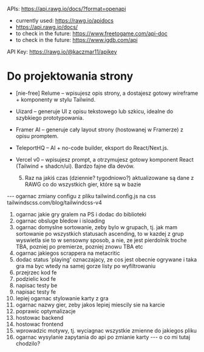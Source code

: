 APIs:
https://api.rawg.io/docs/?format=openapi

- currently used: https://rawg.io/apidocs
- https://api.rawg.io/docs/
- to check in the future: https://www.freetogame.com/api-doc
- to check in the future: https://www.igdb.com/api

API Key:
https://rawg.io/@kaczmar11/apikey

# Do projektowania strony

- [nie-free] Relume – wpisujesz opis strony, a dostajesz gotowy wireframe + komponenty w stylu Tailwind.

- Uizard – generuje UI z opisu tekstowego lub szkicu, idealne do szybkiego prototypowania.
- Framer AI – generuje cały layout strony (hostowanej w Framerze) z opisu promptem.
- TeleportHQ – AI + no-code builder, eksport do React/Next.js.
- Vercel v0 – wpisujesz prompt, a otrzymujesz gotowy komponent React (Tailwind + shadcn/ui). Bardzo fajne dla devów.

  5. Raz na jakiś czas (dziennie? tygodniowo?) aktualizowane są dane z RAWG co do wszystkich gier, które są w bazie

--- ogarnac zmiany configu z pliku tailwind.config.js na css
tailwindscss.com/blog/tailwindcss-v4

1. ogarnac jakie gry gralem na PS i dodac do biblioteki
2. ogarnac obsluge bledow i isloading
3. ogarnac domyslne sortowanie, zeby bylo w grupach, tj. jak mam sortowanie po wszystkich statusach ascending, to w kazdej z grup wyswietla sie to w sensowny sposob, a nie, ze jest pierdolnik troche TBA, pozniej po premierze, pozniej znowu TBA etc
4. ogarnac jakiegos scrappera na metacritic
5. dodac status 'playing' oznaczajacy, ze cos jest obecnie ogrywane i taka gra ma byc wtedy na samej gorze listy po wyfiltrowaniu
6. przejrzec kod fe
7. podzielic kod fe
8. napisac testy be
9. napisac testy fe
10. lepiej ogarnac stylowanie karty z gra
11. ogarnac nazwy gier, zeby jakos lepiej miescily sie na karcie
12. poprawic optymalizacje
13. hostowac backend
14. hostowac frontend
15. wprowadzic motywy, tj. wyciagnac wszystkie zmienne do jakiegos pliku
16. ogarnac wysylanie zapytania do api po zmianie karty --- o co mi tutaj chodzilo?
